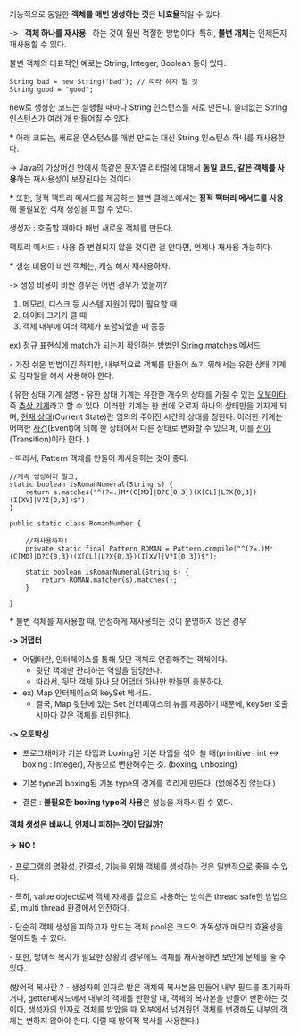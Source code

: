 기능적으로 동일한 **객체를 매번 생성하는 것**은 **비효율**적일 수 있다.

\->   **객체 하나를 재사용**   하는 것이 훨씬 적절한 방법이다. 특히, **불변 개체**는 언제든지 재사용할 수 있다.

불변 객체의 대표적인 예로는 String, Integer, Boolean 등이 있다.

```
String bad = new String("bad"); // 따라 하지 말 것 
String good = "good";
```

new로 생성한 코드는 실행될 때마다 String 인스턴스를 새로 만든다. 쓸데없는 String 인스턴스가 여러 개 만들어질 수 있다.

**\*** 아래 코드는, 새로운 인스턴스를 매번 만드는 대신 String 인스턴스 하나를 재사용한다.

\-> Java의 가상머신 안에서 똑같은 문자열 리터럴에 대해서 **동일 코드, 같은 객체를 사용**하는 재사용성이 보장된다는 것이다.

**\*** 또한, 정적 팩토리 메서드를 제공하는 불변 클래스에서는 **정적 팩터리 메서드를 사용**해 불필요한 객체 생성을 피할 수 있다.

생성자 : 호출할 때마다 매번 새로운 객체를 만든다.

팩토리 메서드 : 사용 중 변경되지 않을 것이란 걸 안다면, 언제나 재사용 가능하다.

**\*** 생성 비용이 비싼 객체는, 캐싱 해서 재사용하자.

\-> 생성 비용이 비싼 경우는 어떤 경우가 있을까?

1.  메모리, 디스크 등 시스템 자원이 많이 필요할 때
2.  데이터 크기가 클 때
3.  객체 내부에 여러 객체가 포함되었을 때 등등

ex) 정규 표현식에 match가 되는지 확인하는 방법인 String.matches 메서드

\- 가장 쉬운 방법이긴 하지만, 내부적으로 객체를 만들어 쓰기 위해서는 유한 상태 기계로 컴파일을 해서 사용해야 한다.

( 유한 상태 기계 설명 - 유한 상태 기계는 유한한 개수의 상태를 가질 수 있는 [오토마타](https://ko.wikipedia.org/wiki/%EC%98%A4%ED%86%A0%EB%A7%88%ED%83%80_%EC%9D%B4%EB%A1%A0), 즉 [추상 기계](https://ko.wikipedia.org/wiki/%EC%B6%94%EC%83%81_%EA%B8%B0%EA%B3%84)라고 할 수 있다. 이러한 기계는 한 번에 오로지 하나의 상태만을 가지게 되며, [현재 상태](https://ko.wikipedia.org/w/index.php?title=%ED%98%84%EC%9E%AC_%EC%83%81%ED%83%9C&action=edit&redlink=1)(Current State)란 임의의 주어진 시간의 상태를 칭한다. 이러한 기계는 어떠한 [사건](https://ko.wikipedia.org/wiki/%EC%82%AC%EA%B1%B4)(Event)에 의해 한 상태에서 다른 상태로 변화할 수 있으며, 이를 [전이](https://ko.wikipedia.org/wiki/%EC%A0%84%EC%9D%B4)(Transition)이라 한다. )

\- 따라서, Pattern 객체를 만들어 재사용하는 것이 좋다.

```
//계속 생성하지 말고,
static boolean isRomanNumeral(String s) {
    return s.matches("^(?=.)M*(C[MD]|D?C{0,3})(X[CL]|L?X{0,3})(I[XV]|V?I{0,3})$");
}

public static class RomanNumber {
    
    //재사용하자!
    private static final Pattern ROMAN = Pattern.compile("^(?=.)M*(C[MD]|D?C{0,3})(X[CL]|L?X{0,3})(I[XV]|V?I{0,3})$");

    static boolean isRomanNumeral(String s) {
        return ROMAN.matcher(s).matches();
    }

}
```

**\*** 불변 객체를 재사용할 때, 안정하게 재사용되는 것이 분명하지 않은 경우

**\-> 어댑터**

-   어댑터란, 인터페이스를 통해 뒷단 객체로 연결해주는 객체이다. 
    -   뒷단 객체만 관리하는 역할을 담당한다.
    -   따라서, 뒷단 객체 하나 당 어댑터 하나만 만들면 충분하다.
-   ex) Map 인터페이스의 keySet 메서드.
    -   결국, Map 뒷단에 있는 Set 인터페이스의 뷰를 제공하기 때문에, keySet 호출 시마다 같은 객체를 리턴한다.

**\-> 오토박싱**

-   프로그래머가 기본 타입과 boxing된 기본 타입을 섞어 쓸 때(primitive : int <-> boxing : Integer), 자동으로 변환해주는 것. (boxing, unboxing)
-   기본 type과 boxing된 기본 type의 경계를 흐리게 만든다. (없애주진 않는다.)

-   결론 : **불필요한 boxing type의 사용**은 성능을 저하시킬 수 있다.

#### 객체 생성은 비싸니, 언제나 피하는 것이 답일까?

#### **\-> NO !**

\- 프로그램의 명확성, 간결성, 기능을 위해 객체를 생성하는 것은 일반적으로 좋을 수 있다.

\- 특히, value object로써 객체 자체를 값으로 사용하는 방식은 thread safe한 방법으로, multi thread 환경에서 안전하다.

\- 단순히 객체 생성을 피하고자 만드는 객체 pool은 코드의 가독성과 메모리 효율성을 떨어트릴 수 있다.

\- 또한, 방어적 복사가 필요한 상황의 경우에도 객체를 재사용하면 보안에 문제를 줄 수 있다.

(방어적 복사란 ? - 생성자의 인자로 받은 객체의 복사본을 만들어 내부 필드를 초기화하거나, getter메서드에서 내부의 객체를 반환할 때, 객체의 복사본을 만들어 반환하는 것이다. 생성자의 인자로 객체를 받았을 때 외부에서 넘겨줬던 객체를 변경해도 내부의 객체는 변하지 않아야 한다. 이럴 때 방어적 복사를 사용한다.)
